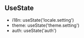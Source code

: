 ## UseState

- i18n: useState<string>('locale.setting')
- theme: useState<IThemeSettingOptions>('theme.setting')
- auth: useState<IAuth>('auth')

